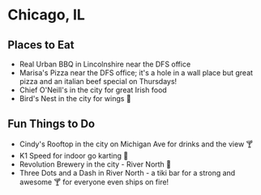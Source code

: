 # Chicago, IL
## Places to Eat
- Real Urban BBQ in Lincolnshire near the DFS office
- Marisa's Pizza near the DFS office; it's a hole in a wall place but great pizza and an italian beef special on Thursdays!
- Chief O'Neill's in the city for great Irish food
- Bird's Nest in the city for wings :chicken:

## Fun Things to Do
- Cindy's Rooftop in the city on Michigan Ave for drinks and the view :cocktail:
- K1 Speed for indoor go karting :car:
- Revolution Brewery in the city - River North :beer:
- Three Dots and a Dash in River North - a tiki bar for a strong and awesome :cocktail: for everyone even ships on fire!
